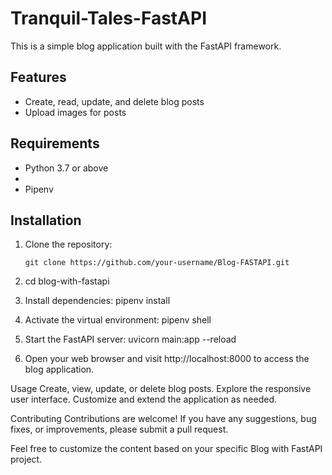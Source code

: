 # Tranquil-Tales-FastAPI

This is a simple blog application built with the FastAPI framework.

## Features

- Create, read, update, and delete blog posts
- Upload images for posts



## Requirements

- Python 3.7 or above
- 
- Pipenv

## Installation

1. Clone the repository:

   ```shell
   git clone https://github.com/your-username/Blog-FASTAPI.git
   
2. cd blog-with-fastapi
3. Install dependencies: pipenv install
4. Activate the virtual environment: pipenv shell
5. Start the FastAPI server: uvicorn main:app --reload
6. Open your web browser and visit http://localhost:8000 to access the blog application.


Usage
Create, view, update, or delete blog posts.
Explore the responsive user interface.
Customize and extend the application as needed.

Contributing
Contributions are welcome! If you have any suggestions, bug fixes, or improvements, please submit a pull request.


Feel free to customize the content based on your specific Blog with FastAPI project.



